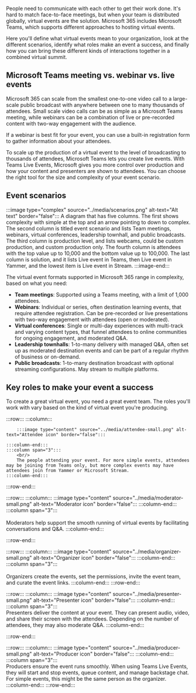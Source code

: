 People need to communicate with each other to get their work done. It's hard to match face-to-face meetings, but when your team is distributed globally, virtual events are the solution. Microsoft 365 includes Microsoft Teams, which supports different approaches to hosting virtual events.

Here you'll define what virtual events mean to your organization, look at the different scenarios, identify what roles make an event a success, and finally how you can bring these different kinds of interactions together in a combined virtual summit.

## Microsoft Teams meeting vs. webinar vs. live events

Microsoft 365 can scale from the smallest one-to-one video call to a large-scale public broadcast with anywhere between one to many thousands of attendees. Small scale video calls can be as simple as a Microsoft Teams meeting, while webinars can be a combination of live or pre-recorded content with two-way engagement with the audience.

If a webinar is best fit for your event, you can use a built-in registration form to gather information about your attendees.

To scale up the production of a virtual event to the level of broadcasting to thousands of attendees, Microsoft Teams lets you create live events. With Teams Live Events, Microsoft gives you more control over production and how your content and presenters are shown to attendees. You can choose the right tool for the size and complexity of your event scenario.

## Event scenarios

:::image type="complex" source="../media/scenarios.png" alt-text="Alt text" border="false":::
A diagram that has five columns. The first shows complexity with simple at the top and an arrow pointing to down to complex. The second column is titled event scenario and lists Team meetings, webinars, virtual conferences, leadership townhall, and public broadcasts. The third column is production level, and lists webcams, could be custom production, and custom production only. The fourth column is attendees with the top value up to 10,000 and the bottom value up to 100,000. The last column is solution, and it lists Live event in Teams, then Live event in Yammer, and the lowest item is Live event in Stream.
:::image-end:::

The virtual event formats supported in Microsoft 365 range in complexity, based on what you need: 
- **Team meetings**: Supported using a Teams meeting, with a limit of 1,000 attendees.
- **Webinars**: Individual or series, often destination learning events, that require attendee registration. Can be pre-recorded or live presentations with two-way engagement with attendees (open or moderated).
- **Virtual conferences**: Single or multi-day experiences with multi-track and varying content types, that funnel attendees to online communities for ongoing engagement, and moderated Q&A.
- **Leadership townhalls**: 1-to-many delivery with managed Q&A, often set up as moderated destination events and can be part of a regular rhythm of business or on-demand.
- **Public broadcasts**: 1-to-many destination broadcast with optional streaming configurations. May stream to multiple platforms.

## Key roles to make your event a success

To create a great virtual event, you need a great event team. The roles you'll work with vary based on the kind of virtual event you're producing.

:::row:::
    :::column:::

        :::image type="content" source="../media/attendee-small.png" alt-text="Attendee icon" border="false":::

    :::column-end:::
    :::column span="3":::
        <br/>
        The people attending your event. For more simple events, attendees may be joining from Teams only, but more complex events may have attendees join from Yammer or Microsoft Stream.
    :::column-end:::
:::row-end:::

:::row:::
    :::column:::
        :::image type="content" source="../media/moderator-small.png" alt-text="Moderator icon" border="false":::
    :::column-end:::
    :::column span="3":::
        <br/><br/>
        Moderators help support the smooth running of virtual events by facilitating conversations and Q&A.
    :::column-end:::

:::row-end:::

:::row:::
    :::column:::
        :::image type="content" source="../media/organizer-small.png" alt-text="Organizer icon" border="false":::
    :::column-end:::
    :::column span="3":::
        <br/><br/>
        Organizers create the events, set the permissions, invite the event team, and curate the event links.
    :::column-end:::
:::row-end:::

:::row:::
    :::column:::
        :::image type="content" source="../media/presenter-small.png" alt-text="Presenter icon" border="false":::
    :::column-end:::
    :::column span="3":::
        <br/>
        Presenters deliver the content at your event. They can present audio, video, and share their screen with the attendees. Depending on the number of attendees, they may also moderate Q&A.
    :::column-end:::

:::row-end:::

:::row:::
    :::column:::
        :::image type="content" source="../media/producer-small.png" alt-text="Producer icon" border="false":::
    :::column-end:::
    :::column span="3":::
        <br/>
        Producers ensure the event runs smoothly. When using Teams Live Events, they will start and stop events, queue content, and manage backstage chat. For simple events, this might be the same person as the organizer.
    :::column-end:::
:::row-end:::
